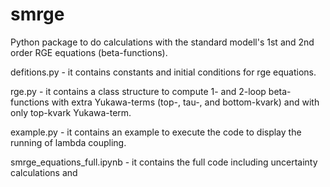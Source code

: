 # smrge
Python package to do calculations with the standard modell's 1st and 2nd order RGE equations (beta-functions).

defitions.py - it contains constants and initial conditions for rge equations.

rge.py - it contains a class structure to compute 1- and 2-loop beta-functions with extra Yukawa-terms (top-, tau-, and bottom-kvark) and with only top-kvark Yukawa-term.

example.py - it contains an example to execute the code to display the running of lambda coupling.

smrge_equations_full.ipynb - it contains the full code including uncertainty calculations and 
